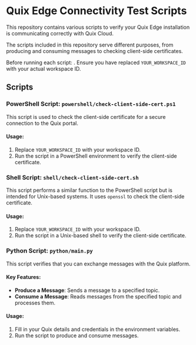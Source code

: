 # Quix Edge Connectivity Test Scripts

This repository contains various scripts to verify your Quix Edge installation is communicating correctly with Quix Cloud. 

The scripts included in this repository serve different purposes, from producing and consuming messages to checking client-side certificates.

Before running each script:
 . Ensure you have replaced `YOUR_WORKSPACE_ID` with your actual workspace ID.

## Scripts

### PowerShell Script: `powershell/check-client-side-cert.ps1`

This script is used to check the client-side certificate for a secure connection to the Quix portal.

#### Usage:
1. Replace `YOUR_WORKSPACE_ID` with your workspace ID.
2. Run the script in a PowerShell environment to verify the client-side certificate.

### Shell Script: `shell/check-client-side-cert.sh`

This script performs a similar function to the PowerShell script but is intended for Unix-based systems. It uses `openssl` to check the client-side certificate.

#### Usage:
1. Replace `YOUR_WORKSPACE_ID` with your workspace ID.
2. Run the script in a Unix-based shell to verify the client-side certificate.

### Python Script: `python/main.py`

This script verifies that you can exchange messages with the Quix platform.

#### Key Features:
- **Produce a Message**: Sends a message to a specified topic.
- **Consume a Message**: Reads messages from the specified topic and processes them.

#### Usage:
1. Fill in your Quix details and credentials in the environment variables.
2. Run the script to produce and consume messages.

